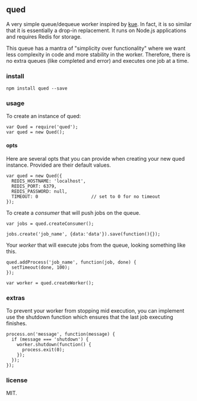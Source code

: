 ## qued

A very simple queue/dequeue worker inspired by [kue](https://github.com/learnboost/kue). In fact, it is so similar that it is essentially a drop-in replacement. It runs on Node.js applications and requires Redis for storage.

This queue has a mantra of "simplicity over functionality" where we want less complexity in code and more stability in the worker. Therefore, there is no extra queues (like completed and error) and executes one job at a time.

### install

    npm install qued --save

### usage

To create an instance of qued:

    var Qued = require('qued');
    var qued = new Qued();

#### opts

Here are several opts that you can provide when creating your new qued instance. Provided are their default values.

    var qued = new Qued({
      REDIS_HOSTNAME: 'localhost',
      REDIS_PORT: 6379,
      REDIS_PASSWORD: null,
      TIMEOUT: 0                    // set to 0 for no timeout
    });


To create a *consumer* that will push jobs on the queue.
    
    var jobs = qued.createConsumer();
    
    jobs.create('job_name', {data:'data'}).save(function(){});
    
Your *worker* that will execute jobs from the queue, looking something like this.

    qued.addProcess('job_name', function(job, done) { 
      setTimeout(done, 100);
    });
    
    var worker = qued.createWorker();

### extras

To prevent your worker from stopping mid execution, you can implement use the shutdown function which ensures that the last job executing finishes.

    process.on('message', function(message) {
      if (message === 'shutdown') {
        worker.shutdown(function() {
          process.exit(0);
        });
      });
    });


### license

MIT.
  
  
